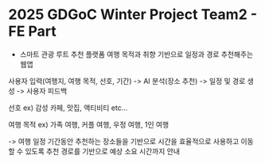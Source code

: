 # 2025 GDGoC Winter Project Team2 - FE Part

* 스마트 관광 루트 추천 플랫폼
여행 목적과 취향 기반으로 일정과 경로 추천해주는 웹앱

사용자 입력(여행지, 여행 목적, 선호, 기간) -> AI 분석(장소 추천) -> 일정 및 경로 생성 -> 사용자 피드백

선호 ex) 감성 카페, 맛집, 액티비티 etc...

여행 목적 ex) 가족 여행, 커플 여행, 우정 여행, 1인 여행

-> 여행 일정 기간동안 추천하는 장소들을 기반으로 시간을 효율적으로 사용하고 이동할 수 있도록 추천 경로를 기반으로 예상 소요 시간까지 안내
